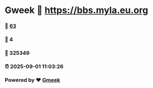 # Gweek :link: https://bbs.myla.eu.org 
### :page_facing_up: [63](https://bbs.myla.eu.org/tag.html) 
### :speech_balloon: 4 
### :hibiscus: 325349 
### :alarm_clock: 2025-09-01 11:03:26 
### Powered by :heart: [Gmeek](https://github.com/Meekdai/Gmeek)
